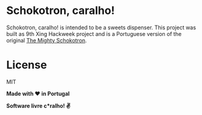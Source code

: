 # Schokotron, caralho!

Schokotron, caralho! is intended to be a sweets dispenser. This project was built as 9th Xing Hackweek project and is a Portuguese version of the original [The Mighty Schokotron].

# License

MIT

**Made with :heart: in Portugal**

**Software livre c\*ralho! :v:**

[//]: # (These are reference links used in the body of this note and get stripped out when the markdown processor does its job. There is no need to format nicely because it shouldn't be seen. Thanks SO - http://stackoverflow.com/questions/4823468/store-comments-in-markdown-syntax)

   [The Mighty Schokotron]: <http://schokotron.de>
